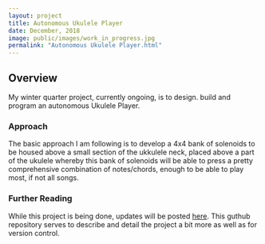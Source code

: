 ```yaml
---
layout: project
title: Autonomous Ukulele Player
date: December, 2018
image: public/images/work_in_progress.jpg
permalink: "Autonomous Ukulele Player.html"
---
```


## Overview
My winter quarter project, currently ongoing, is to design. build and program an autonomous Ukulele Player. 

### Approach
The basic approach I am following is to develop a 4x4 bank of solenoids to be housed above a small section of the ukkulele neck, placed above a part of the ukulele whereby this bank of solenoids will be able to press a pretty comprehensive combination of notes/chords, enough to be able to play most, if not all songs.

### Further Reading
While this project is being done, updates will be posted [here](https://github.com/LeTo37/Ukulele_Player). This guthub repository serves to describe and detail the project a bit more as well as for version control.